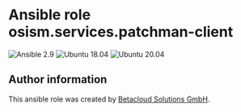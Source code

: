 # Ansible role osism.services.patchman-client

![Ansible 2.9](https://img.shields.io/badge/Ansible-2.9-green.png?style=flat)
![Ubuntu 18.04](https://img.shields.io/badge/Ubuntu-18.04-orange.png?style=flat)
![Ubuntu 20.04](https://img.shields.io/badge/Ubuntu-20.04-orange.png?style=flat)

Author information
------------------

This ansible role was created by [Betacloud Solutions GmbH](https://www.betacloud-solutions.de).
